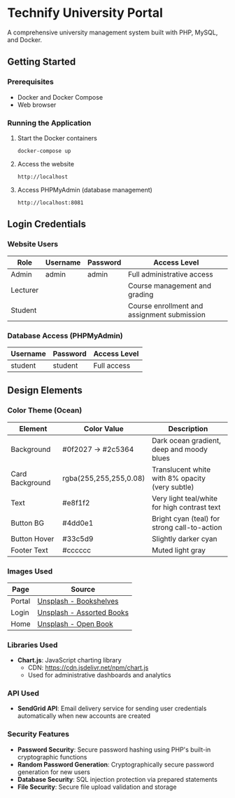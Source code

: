 # Technify University Portal

A comprehensive university management system built with PHP, MySQL, and Docker.

## Getting Started

### Prerequisites
- Docker and Docker Compose
- Web browser

### Running the Application

1. Start the Docker containers
   ```Terminal:
   docker-compose up
   ```

2. Access the website
   ```
   http://localhost
   ```

3. Access PHPMyAdmin (database management)
   ```
   http://localhost:8081
   ```

## Login Credentials

### Website Users

| Role         | Username    | Password    | Access Level                                |
|--------------|-------------|-------------|---------------------------------------------|
| Admin        | admin       | admin       | Full administrative access                  |
| Lecturer     |             |             | Course management and grading               |
| Student      |             |             | Course enrollment and assignment submission |

### Database Access (PHPMyAdmin)

| Username | Password | Access Level   |
|----------|----------|----------------|
| student  | student  | Full access    |

## Design Elements

### Color Theme (Ocean)

| Element         | Color Value            | Description                                      |
|-----------------|------------------------|--------------------------------------------------|
| Background      | #0f2027 → #2c5364     | Dark ocean gradient, deep and moody blues        |
| Card Background | rgba(255,255,255,0.08) | Translucent white with 8% opacity (very subtle)  |
| Text            | #e8f1f2               | Very light teal/white for high contrast text     |
| Button BG       | #4dd0e1               | Bright cyan (teal) for strong call-to-action     |
| Button Hover    | #33c5d9               | Slightly darker cyan                             |
| Footer Text     | #cccccc               | Muted light gray                                 |

### Images Used

| Page    | Source                                                                              |
|---------|------------------------------------------------------------------------------------|
| Portal  | [Unsplash - Bookshelves](https://unsplash.com/photos/shallow-focus-photography-of-bookshelfs-ggeZ9oyI-PE) |
| Login   | [Unsplash - Assorted Books](https://unsplash.com/photos/assorted-books-PBNbMX6jtBM) |
| Home    | [Unsplash - Open Book](https://unsplash.com/photos/photo-of-open-book-XCwsOj_RUjE) |

### Libraries Used

- **Chart.js**: JavaScript charting library
  - CDN: https://cdn.jsdelivr.net/npm/chart.js
  - Used for administrative dashboards and analytics

### API Used

- **SendGrid API**: Email delivery service for sending user credentials automatically when new accounts are created

### Security Features

- **Password Security**: Secure password hashing using PHP's built-in cryptographic functions
- **Random Password Generation**: Cryptographically secure password generation for new users  
- **Database Security**: SQL injection protection via prepared statements
- **File Security**: Secure file upload validation and storage


